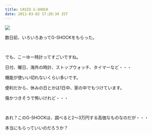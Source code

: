 ```yaml
---
title: CASIO G-SHOCK
date: 2011-03-02 17:20:34 JST
---
```

<img src="https://lh6.googleusercontent.com/_k8x9PZSlKHk/TW34hdJj0hI/AAAAAAAAAfE/0UFm_5Qvitk/s640/DSC03685.JPG" />
<p>数日前、いろいろあってG-SHOCKをもらった。</p><br />
<p>でも、こーゆー時計ってすごいですね。</p>
<p>日付、曜日、海外の時計、ストップウォッチ、タイマーなど・・・</p>
<p>機能が使いい切れないくらい多いです。</p>
<p>便利だから、休みの日とかは1日中、家の中でもつけています。</p>
<p>傷かつきそうで怖いけれど・・・</p>
<br />
<p>あれ？このG-SHOCKは、調べると2～3万円する高価なものなのだが・・・</p>
<p>本当にもらっていいのだろうか？</p>
